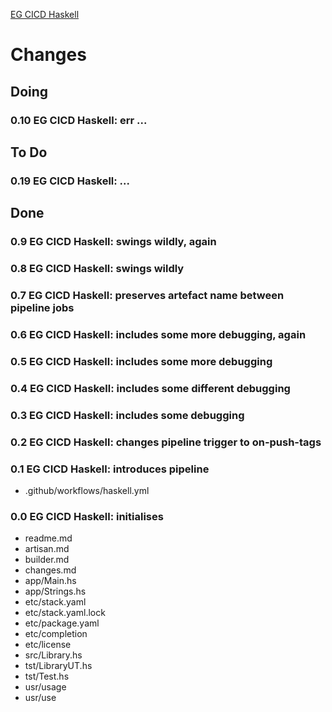 [EG CICD Haskell](readMe.md)



# Changes


## Doing

### 0.10 EG CICD Haskell: err ...


## To Do

### 0.19 EG CICD Haskell: ...


## Done

### 0.9 EG CICD Haskell: swings wildly, again

### 0.8 EG CICD Haskell: swings wildly

### 0.7 EG CICD Haskell: preserves artefact name between pipeline jobs

### 0.6 EG CICD Haskell: includes some more debugging, again

### 0.5 EG CICD Haskell: includes some more debugging

### 0.4 EG CICD Haskell: includes some different debugging

### 0.3 EG CICD Haskell: includes some debugging

### 0.2 EG CICD Haskell: changes pipeline trigger to on-push-tags

### 0.1 EG CICD Haskell: introduces pipeline
* .github/workflows/haskell.yml

### 0.0 EG CICD Haskell: initialises
* readme.md
* artisan.md
* builder.md
* changes.md
* app/Main.hs
* app/Strings.hs
* etc/stack.yaml
* etc/stack.yaml.lock
* etc/package.yaml
* etc/completion
* etc/license
* src/Library.hs
* tst/LibraryUT.hs
* tst/Test.hs
* usr/usage
* usr/use
